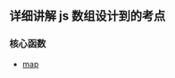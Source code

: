 ## 详细讲解 js 数组设计到的考点
### 核心函数
*  [map](https://developer.mozilla.org/en-US/docs/Web/JavaScript/Reference/Global_Objects/Array/map)